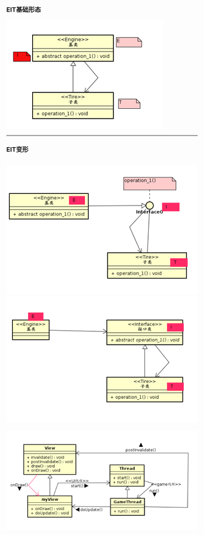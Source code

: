 ### EIT基础形态
![](05EIT01.png)

---
### EIT变形
![](05EIT02.png)  
![](05EIT03.png)
---

![](05EIT04.png)

